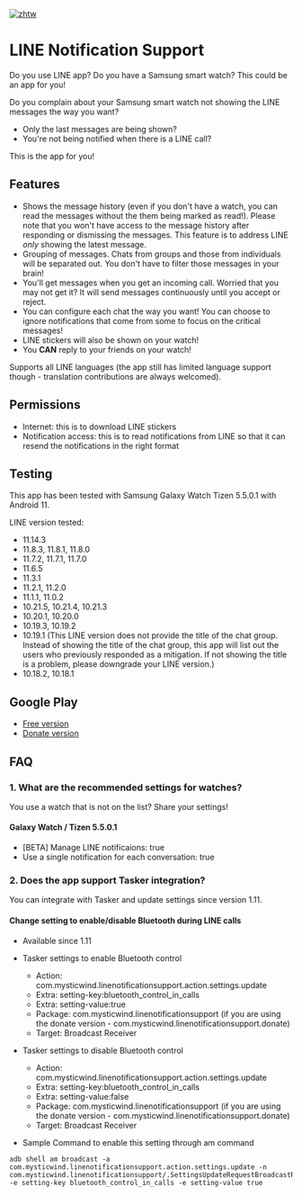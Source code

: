 [![zhtw](https://img.shields.io/badge/lang-zhtw-green.svg)](https://github.com/rickwangtw/LineNotificationSupport/blob/main/README.zh-tw.md)

# LINE Notification Support

Do you use LINE app? Do you have a Samsung smart watch? This could be an app for you!

Do you complain about your Samsung smart watch not showing the LINE messages the way you want?

* Only the last messages are being shown?
* You're not being notified when there is a LINE call?

This is the app for you!

## Features

* Shows the message history (even if you don't have a watch, you can read the messages without the them being marked as read!). Please note that you won't have access to the message history after responding or dismissing the messages. This feature is to address LINE *only* showing the latest message.
* Grouping of messages. Chats from groups and those from individuals will be separated out. You don't have to filter those messages in your brain!
* You'll get messages when you get an incoming call. Worried that you may not get it? It will send messages continuously until you accept or reject.
* You can configure each chat the way you want! You can choose to ignore notifications that come from some to focus on the critical messages!
* LINE stickers will also be shown on your watch!
* You **CAN** reply to your friends on your watch!

Supports all LINE languages (the app still has limited language support though - translation contributions are always welcomed).

## Permissions

* Internet: this is to download LINE stickers
* Notification access: this is to read notifications from LINE so that it can resend the notifications in the right format

## Testing

This app has been tested with Samsung Galaxy Watch Tizen 5.5.0.1 with Android 11.

LINE version tested:

* 11.14.3
* 11.8.3, 11.8.1, 11.8.0
* 11.7.2, 11.7.1, 11.7.0
* 11.6.5
* 11.3.1
* 11.2.1, 11.2.0
* 11.1.1, 11.0.2
* 10.21.5, 10.21.4, 10.21.3
* 10.20.1, 10.20.0
* 10.19.3, 10.19.2
* 10.19.1 (This LINE version does not provide the title of the chat group. Instead of showing the title of the chat group, this app will list out the users who previously responded as a mitigation. If not showing the title is a problem, please downgrade your LINE version.)
* 10.18.2, 10.18.1

## Google Play
* [Free version](https://play.google.com/store/apps/details?id=com.mysticwind.linenotificationsupport)
* [Donate version](https://play.google.com/store/apps/details?id=com.mysticwind.linenotificationsupport.donate)

## FAQ

### <a name="recommended-settings"></a> 1. What are the recommended settings for watches?
You use a watch that is not on the list? Share your settings!

#### Galaxy Watch / Tizen 5.5.0.1
* [BETA] Manage LINE notificaions: true
* Use a single notification for each conversation: true

### <a name="tasker"></a> 2. Does the app support Tasker integration?
You can integrate with Tasker and update settings since version 1.11.

#### Change setting to enable/disable Bluetooth during LINE calls
* Available since 1.11
* Tasker settings to enable Bluetooth control
  * Action: com.mysticwind.linenotificationsupport.action.settings.update
  * Extra: setting-key:bluetooth\_control\_in\_calls
  * Extra: setting-value:true
  * Package: com.mysticwind.linenotificationsupport (if you are using the donate version - com.mysticwind.linenotificationsupport.donate)
  * Target: Broadcast Receiver
* Tasker settings to disable Bluetooth control
  * Action: com.mysticwind.linenotificationsupport.action.settings.update
  * Extra: setting-key:bluetooth\_control\_in\_calls
  * Extra: setting-value:false
  * Package: com.mysticwind.linenotificationsupport (if you are using the donate version - com.mysticwind.linenotificationsupport.donate)
  * Target: Broadcast Receiver

* Sample Command to enable this setting through am command
```
adb shell am broadcast -a com.mysticwind.linenotificationsupport.action.settings.update -n com.mysticwind.linenotificationsupport/.SettingsUpdateRequestBroadcastReceiver -e setting-key bluetooth_control_in_calls -e setting-value true
```

